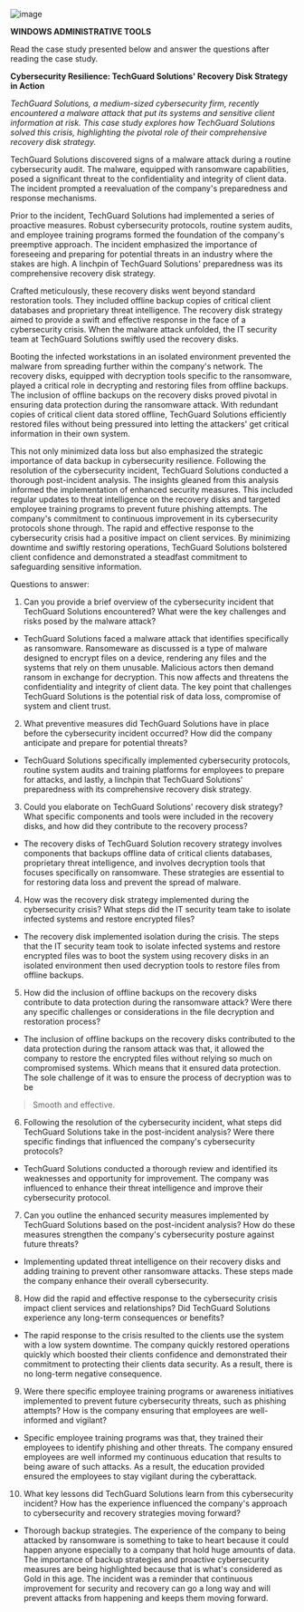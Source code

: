![image](https://github.com/user-attachments/assets/722a2498-c7c4-435e-be45-65902599eadf)

**WINDOWS ADMINISTRATIVE TOOLS**

Read the case study presented below and answer the questions after
reading the case study.

**Cybersecurity Resilience: TechGuard Solutions\' Recovery Disk Strategy
in Action**

*TechGuard Solutions, a medium-sized cybersecurity firm, recently
encountered a malware attack that put its systems and sensitive client
information at risk. This case study explores how TechGuard Solutions
solved this crisis, highlighting the pivotal role of their comprehensive
recovery disk strategy.*

TechGuard Solutions discovered signs of a malware attack during a
routine cybersecurity audit. The malware, equipped with ransomware
capabilities, posed a significant threat to the confidentiality and
integrity of client data. The incident prompted a reevaluation of the
company\'s preparedness and response mechanisms.

Prior to the incident, TechGuard Solutions had implemented a series of
proactive measures. Robust cybersecurity protocols, routine system
audits, and employee training programs formed the foundation of the
company\'s preemptive approach. The incident emphasized the importance
of foreseeing and preparing for potential threats in an industry where
the stakes are high. A linchpin of TechGuard Solutions\' preparedness
was its comprehensive recovery disk strategy.

Crafted meticulously, these recovery disks went beyond standard
restoration tools. They included offline backup copies of critical
client databases and proprietary threat intelligence. The recovery disk
strategy aimed to provide a swift and effective response in the face of
a cybersecurity crisis. When the malware attack unfolded, the IT
security team at TechGuard Solutions swiftly used the recovery disks.

Booting the infected workstations in an isolated environment prevented
the malware from spreading further within the company\'s network. The
recovery disks, equipped with decryption tools specific to the
ransomware, played a critical role in decrypting and restoring files
from offline backups. The inclusion of offline backups on the recovery
disks proved pivotal in ensuring data protection during the ransomware
attack. With redundant copies of critical client data stored offline,
TechGuard Solutions efficiently restored files without being pressured
into letting the attackers\' get critical information in their own
system.

This not only minimized data loss but also emphasized the strategic
importance of data backup in cybersecurity resilience. Following the
resolution of the cybersecurity incident, TechGuard Solutions conducted
a thorough post-incident analysis. The insights gleaned from this
analysis informed the implementation of enhanced security measures. This
included regular updates to threat intelligence on the recovery disks
and targeted employee training programs to prevent future phishing
attempts. The company\'s commitment to continuous improvement in its
cybersecurity protocols shone through. The rapid and effective response
to the cybersecurity crisis had a positive impact on client services. By
minimizing downtime and swiftly restoring operations, TechGuard
Solutions bolstered client confidence and demonstrated a steadfast
commitment to safeguarding sensitive information.

Questions to answer:

1.  Can you provide a brief overview of the cybersecurity incident that
    TechGuard Solutions encountered? What were the key challenges and
    risks posed by the malware attack?

-   TechGuard Solutions faced a malware attack that identifies
    specifically as ransomware. Ransomeware as discussed is a type of
    malware designed to encrypt files on a device, rendering any files
    and the systems that rely on them unusable. Malicious actors then
    demand ransom in exchange for decryption. This now affects and
    threatens the confidentiality and integrity of client data. The key
    point that challenges TechGuard Solutions is the potential risk of
    data loss, compromise of system and client trust.

2.  What preventive measures did TechGuard Solutions have in place
    before the cybersecurity incident occurred? How did the company
    anticipate and prepare for potential threats?

-   TechGuard Solutions specifically implemented cybersecurity
    protocols, routine system audits and training platforms for
    employees to prepare for attacks, and lastly, a linchpin that
    TechGuard Solutions\' preparedness with its comprehensive recovery
    disk strategy.

3.  Could you elaborate on TechGuard Solutions\' recovery disk strategy?
    What specific components and tools were included in the recovery
    disks, and how did they contribute to the recovery process?

-   The recovery disks of TechGuard Solution recovery strategy involves
    components that backups offline data of critical clients databases,
    proprietary threat intelligence, and involves decryption tools that
    focuses specifically on ransomware. These strategies are essential
    to for restoring data loss and prevent the spread of malware.

4.  How was the recovery disk strategy implemented during the
    cybersecurity crisis? What steps did the IT security team take to
    isolate infected systems and restore encrypted files?

-   The recovery disk implemented isolation during the crisis. The steps
    that the IT security team took to isolate infected systems and
    restore encrypted files was to boot the system using recovery disks
    in an isolated environment then used decryption tools to restore
    files from offline backups.

5.  How did the inclusion of offline backups on the recovery disks
    contribute to data protection during the ransomware attack? Were
    there any specific challenges or considerations in the file
    decryption and restoration process?

-   The inclusion of offline backups on the recovery disks contributed
    to the data protection during the ransom attack was that, it allowed
    the company to restore the encrypted files without relying so much
    on compromised systems. Which means that it ensured data protection.
    The sole challenge of it was to ensure the process of decryption was
    to be

> Smooth and effective.

6.  Following the resolution of the cybersecurity incident, what steps
    did TechGuard Solutions take in the post-incident analysis? Were
    there specific findings that influenced the company\'s cybersecurity
    protocols?

-   TechGuard Solutions conducted a thorough review and identified its
    weaknesses and opportunity for improvement. The company was
    influenced to enhance their threat intelligence and improve their
    cybersecurity protocol.

7.  Can you outline the enhanced security measures implemented by
    TechGuard Solutions based on the post-incident analysis? How do
    these measures strengthen the company\'s cybersecurity posture
    against future threats?

-   Implementing updated threat intelligence on their recovery disks and
    adding training to prevent other ransomware attacks. These steps
    made the company enhance their overall cybersecurity.

8.  How did the rapid and effective response to the cybersecurity crisis
    impact client services and relationships? Did TechGuard Solutions
    experience any long-term consequences or benefits?

-   The rapid response to the crisis resulted to the clients use the
    system with a low system downtime. The company quickly restored
    operations quickly which boosted their clients confidence and
    demonstrated their commitment to protecting their clients data
    security. As a result, there is no long-term negative consequence.

9.  Were there specific employee training programs or awareness
    initiatives implemented to prevent future cybersecurity threats,
    such as phishing attempts? How is the company ensuring that
    employees are well-informed and vigilant?

-   Specific employee training programs was that, they trained their
    employees to identify phishing and other threats. The company
    ensured employees are well informed my continuous education that
    results to being aware of such attacks. As a result, the education
    provided ensured the employees to stay vigilant during the
    cyberattack.

10. What key lessons did TechGuard Solutions learn from this
    cybersecurity incident? How has the experience influenced the
    company\'s approach to cybersecurity and recovery strategies moving
    forward?

-   Thorough backup strategies. The experience of the company to being
    attacked by ransomware is something to take to heart because it
    could happen anyone especially to a company that hold huge amounts
    of data. The importance of backup strategies and proactive
    cybersecurity measures are being highlighted because that is what's
    considered as Gold in this age. The incident was a reminder that
    continuous improvement for security and recovery can go a long way
    and will prevent attacks from happening and keeps them moving
    forward.
